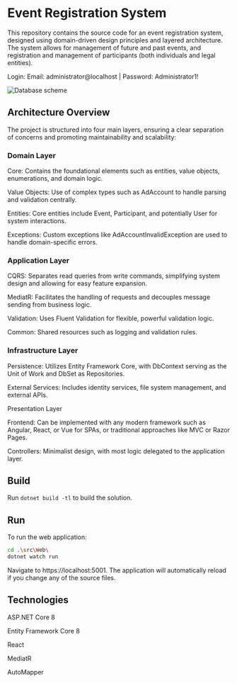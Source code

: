 ﻿# Event Registration System

This repository contains the source code for an event registration system, designed using domain-driven design principles and layered architecture. The system allows for management of future and past events, and registration and management of participants (both individuals and legal entities).

Login:
Email: administrator@localhost | 
Password: Administrator1!

![Database scheme](https://i.ibb.co/tYvpLFT/Database-Scheme.png)

## Architecture Overview
The project is structured into four main layers, ensuring a clear separation of concerns and promoting maintainability and scalability:

### Domain Layer
Core: Contains the foundational elements such as entities, value objects, enumerations, and domain logic.

Value Objects: Use of complex types such as AdAccount to handle parsing and validation centrally.

Entities: Core entities include Event, Participant, and potentially User for system interactions.

Exceptions: Custom exceptions like AdAccountInvalidException are used to handle domain-specific errors.

### Application Layer

CQRS: Separates read queries from write commands, simplifying system design and allowing for easy feature expansion.

MediatR: Facilitates the handling of requests and decouples message sending from business logic.

Validation: Uses Fluent Validation for flexible, powerful validation logic.

Common: Shared resources such as logging and validation rules.

### Infrastructure Layer

Persistence: Utilizes Entity Framework Core, with DbContext serving as the Unit of Work and DbSet as Repositories.

External Services: Includes identity services, file system management, and external APIs.

Presentation Layer

Frontend: Can be implemented with any modern framework such as Angular, React, or Vue for SPAs, or traditional approaches like MVC or Razor Pages.

Controllers: Minimalist design, with most logic delegated to the application layer.

## Build

Run `dotnet build -tl` to build the solution.

## Run

To run the web application:

```bash
cd .\src\Web\
dotnet watch run
```

Navigate to https://localhost:5001. The application will automatically reload if you change any of the source files.

## Technologies

ASP.NET Core 8

Entity Framework Core 8

React 

MediatR

AutoMapper